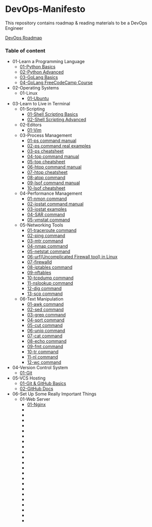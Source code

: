 # DevOps-Manifesto
This repository contains roadmap &amp; reading materials to be a DevOps Engineer

[DevOps Roadmap](https://roadmap.sh/devops)

### Table of content

* 01-Learn a Programming Language
    * [01-Python Basics](https://github.com/nilanjanb3/python)
    * [02-Python Advanced](https://github.com/nilanjanb3/PCAP-Prep)
    * [03-GoLang Basics](https://github.com/nilanjanb3/golang)
    * [04-GoLang FreeCodeCamp Course](https://youtu.be/un6ZyFkqFKo)
* 02-Operating Systems
    * 01-Linux
        * [01-Ubuntu](https://github.com/nilanjanb3/linux)
* 03-Learn to Live in Terminal
    * 01-Scripting
        * [01-Shell Scripting Basics](https://github.com/nilanjanb3/shell-script)
        * [02-Shell Scripting Advanced]()
    * 02-Editors 
        * [01-Vim](https://www.freecodecamp.org/news/vim-beginners-guide/)
    * 03-Process Management
        * [01-ps command manual](https://man7.org/linux/man-pages/man1/ps.1.html)
        * [02-ps command real examples](https://www.digitalocean.com/community/tutorials/linux-ps-command)
        * [03-ps cheatsheet](https://www.golinuxcloud.com/ps-command-in-linux/)
        * [04-top command manual](https://man7.org/linux/man-pages/man1/top.1.html)
        * [05-top cheatsheet](https://www.golinuxcloud.com/top-command-in-linux/)
        * [06-htop command manual](https://www.man7.org/linux/man-pages/man1/htop.1.html)
        * [07-htop cheatsheet](https://www.geeksforgeeks.org/htop-command-in-linux-with-examples/)
        * [08-atop command](https://www.digitalocean.com/community/tutorials/atop-command-in-linux)
        * [09-lsof command manual](https://man7.org/linux/man-pages/man8/lsof.8.html)
        * [10-lsof cheatsheet](https://phoenixnap.com/kb/lsof-command)
    * 04-Performance Management
        * [01-nmon command](https://www.geeksforgeeks.org/linux-nmon/)
        * [02-iostat command manual](https://man7.org/linux/man-pages/man1/iostat.1.html)
        * [03-iostat examples](https://www.geeksforgeeks.org/iostat-command-in-linux-with-examples/)
        * [04-SAR command](https://www.geeksforgeeks.org/sar-command-linux-monitor-system-performance/)
        * [05-vmstat command](https://www.geeksforgeeks.org/vmstat-command-in-linux-with-examples/)
    * 05-Networking Tools
        * [01-traceroute command](https://www.geeksforgeeks.org/traceroute-command-in-linux-with-examples/)
        * [02-ping command](https://www.geeksforgeeks.org/ping-command-in-linux-with-examples/)
        * [03-mtr command](https://www.baeldung.com/linux/mtr-command)
        * [04-nmap command](https://www.geeksforgeeks.org/nmap-command-in-linux-with-examples/)
        * [05-netstat command](https://www.geeksforgeeks.org/netstat-command-linux/)
        * [06-urf(Uncomplicated Firewall tool) in Linux](https://www.digitalocean.com/community/tutorials/how-to-setup-a-firewall-with-ufw-on-an-ubuntu-and-debian-cloud-server)
        * [07-firewalld](https://www.digitalocean.com/community/tutorials/how-to-set-up-a-firewall-using-firewalld-on-centos-7)
        * [08-iptables command](https://www.geeksforgeeks.org/iptables-command-in-linux-with-examples/)
        * [09-nftables](https://access.redhat.com/documentation/en-us/red_hat_enterprise_linux/8/html/configuring_and_managing_networking/getting-started-with-nftables_configuring-and-managing-networking)
        * [10-tcpdump command](https://www.geeksforgeeks.org/tcpdump-command-in-linux-with-examples/)
        * [11-nslookup command](https://www.geeksforgeeks.org/nslookup-command-in-linux-with-examples/)
        * [12-dig command](https://www.geeksforgeeks.org/dig-command-in-linux-with-examples/)
        * [13-scp command](https://www.geeksforgeeks.org/scp-command-in-linux-with-examples/)
    * 06-Text Manipulation
        * [01-awk command](https://www.freecodecamp.org/news/the-linux-awk-command-linux-and-unix-usage-syntax-examples/)
        * [02-sed command](https://www.geeksforgeeks.org/sed-command-in-linux-unix-with-examples/)
        * [03-grep command](https://www.freecodecamp.org/news/grep-command-in-linux-usage-options-and-syntax-examples/)
        * [04-sort command](https://www.geeksforgeeks.org/sort-command-linuxunix-examples/)
        * [05-cut command](https://www.geeksforgeeks.org/cut-command-linux-examples/)
        * [06-uniq command](https://www.geeksforgeeks.org/uniq-command-in-linux-with-examples/)
        * [07-cat command](https://www.geeksforgeeks.org/cat-command-in-linux-with-examples/)
        * [08-echo command](https://www.geeksforgeeks.org/echo-command-in-linux-with-examples/)
        * [09-fmt command](https://www.geeksforgeeks.org/fmt-command-unixlinux/)
        * [10-tr command](https://www.geeksforgeeks.org/tr-command-in-unix-linux-with-examples/)
        * [11-nl command](https://www.geeksforgeeks.org/nl-command-in-linux-with-examples/)
        * [12-wc command](https://www.geeksforgeeks.org/wc-command-linux-examples/)
* 04-Version Control System
    * [01-Git](https://github.com/nilanjanb3/git)
* 05-VCS Hosting
    * [01-Git & GitHub Basics](https://youtu.be/RGOj5yH7evk)
    * [02-GitHub Docs](https://docs.github.com/en/get-started/quickstart)
* 06-Set Up Some Really Important Things
    * 01-Web Server
        * [01-Nginx](https://www.freecodecamp.org/news/the-nginx-handbook/)
        * []()
        * []()
        * []()
        * []()
        * []()
        * []()
        * []()
        * []()
        * []()
        * []()
        * []()
        * []()
        * []()
        * []()
        * []()
        * []()
        * []()
        * []()
        * []()
        * []()
        * []()
        * []()


        